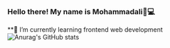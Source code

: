 ### Hello there! My name is Mohammadali👋💻
**🌱 I’m currently learning frontend web development 
![Anurag's GitHub stats](https://github-readme-stats.vercel.app/api?username=Mohammadali-mirzaee&theme=tokyonight&show_icons=true)
<!--
**Mohammadali-mirzaee/Mohammadali-mirzaee** is a ✨ _special_ ✨ repository because its `README.md` (this file) appears on your GitHub profile.
-->



